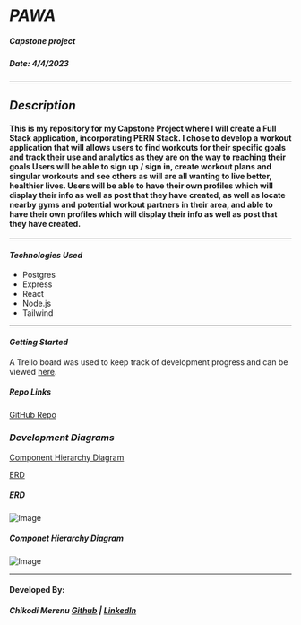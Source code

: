 # **_PAWA_**

##### **_Capstone project_**

##### Date: 4/4/2023

---

## **_Description_**

#### This is my repository for my Capstone Project where I will create a Full Stack application, incorporating PERN Stack. I chose to develop a workout application that will allows users to find workouts for their specific goals and track their use and analytics as they are on the way to reaching their goals Users will be able to sign up / sign in, create workout plans and singular workouts and see others as will are all wanting to live better, healthier lives. Users will be able to have their own profiles which will display their info as well as post that they have created, as well as locate nearby gyms and potential workout partners in their area, and able to have their own profiles which will display their info as well as post that they have created.

---

#### **_Technologies Used_**

- Postgres
- Express
- React
- Node.js
- Tailwind

---

#### **_Getting Started_**

A Trello board was used to keep track of development progress and can be viewed [here](https://trello.com/b/oRpK4T1f/lakas).

<!-- The project itself was deployed and can be viewed [here](). -->

##### **_Repo Links_**

[GitHub Repo](https://github.com/CMerenu/Lakas)

### **_Development Diagrams_**

[Component Hierarchy Diagram](https://lucid.app/lucidchart/1ce37c4c-c33f-43ae-9178-9490455afcd8/edit?beaconFlowId=A9EC68CA27FAC906&page=0_0&invitationId=inv_bf5a0378-2e38-43ed-9783-9abc682097e7#)

[ERD](https://lucid.app/lucidchart/6b164dad-1bbd-4bc1-8e33-b784d5a8a5b1/edit?beaconFlowId=E67BFD2638FEAEFD&page=0_0&invitationId=inv_993602db-90db-4fa0-8123-1a941bb98b8b#)

##### ERD

![Image](https://i.postimg.cc/fyqsFS1B/Screen-Shot-2023-04-08-at-1-44-09-AM.png)

##### Componet Hierarchy Diagram

![Image](https://i.postimg.cc/GpCWXjHb/Screen-Shot-2023-04-08-at-1-44-48-AM.png)

---

#### Developed By:

##### Chikodi Merenu [Github](https://github.com/CMerenu) | [LinkedIn](https://www.linkedin.com/in/chikodimerenu/)
